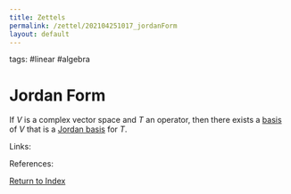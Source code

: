 ```yaml
---
title: Zettels
permalink: /zettel/202104251017_jordanForm
layout: default
---
```

tags: #linear #algebra

# Jordan Form

If $V$ is a complex vector space and $T$ an operator, then there exists a [basis](202102072233_matrixLinearMap) of 
$V$ that is a [Jordan basis](202104251012_jordanBasisDefinition) for $T$.

Links: 

References: 

[Return to Index](index)